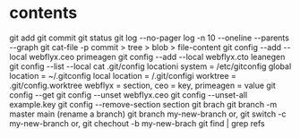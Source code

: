 # contents
git add
git commit
git status
git log --no-pager log -n 10 --oneline --parents --graph
git cat-file -p <hash>
    commit > tree > blob > file-content
git config --add --local webflyx.ceo primeagen
git config --add --local webflyx.cto leanegen
git config --list --local
cat .git/config
locationi
system = /etc/gitconfig
global location = ~/.gitconfig
local location = /.git/configi
worktree = .git/config.worktree
webflyx = section, ceo = key, primeagen = value
git config --get <key>
git config --unset webflyx.ceo
git config --unset-all example.key
git config --remove-section section
git brach
git branch -m master main (rename a branch)
git branch my-new-branch or, git switch -c my-new-branch or, git chechout -b my-new-brach
git find | grep refs

